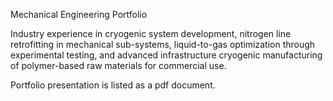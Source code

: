 Mechanical Engineering Portfolio

Industry experience in cryogenic system development, nitrogen line retrofitting in mechanical sub-systems, liquid-to-gas optimization through experimental testing, and advanced infrastructure cryogenic manufacturing of polymer-based raw materials for commercial use.

Portfolio presentation is listed as a pdf document.
